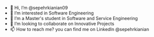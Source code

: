 - 👋 Hi, I’m @sepehrkianian09
- 👀 I’m interested in Software Engineering
- 🌱 I’m a Master's student in Software and Service Engineering
- 💞️ I’m looking to collaborate on Innovative Projects
- 📫 How to reach me? you can find me on LinkedIn @sepehrkianian

<!---
sepehrkianian09/sepehrkianian09 is a ✨ special ✨ repository because its `README.md` (this file) appears on your GitHub profile.
You can click the Preview link to take a look at your changes.
--->
